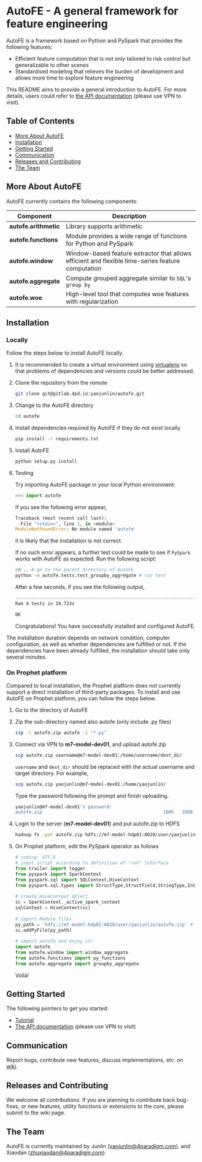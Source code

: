 # AutoFE - A general framework for feature engineering

AutoFE is a framework based on Python and PySpark that provides the following features:

* Efficient feature computation that is not only tailored to risk control but generalizable to other scenes
* Standardised modeling that relieves the burden of development and allows more time to explore feature engineering

This README aims to provide a general introduction to AutoFE. For more details, users could refer to [the API documentation](https://nexus.4pd.io/repository/raw-hosted/yaojunlin/autofe-api-documentation/master/public/index.html) (please use VPN to visit).

## Table of Contents

* [More About AutoFE](#more-about-autofe)
* [Installation](#installation)
* [Getting Started](#getting-started)
* [Communication](#communication)
* [Releases and Contributing](#releases-and-contributing)
* [The Team](#the-team)

## More About AutoFE

AutoFE currently contains the following components:

| Component             | Description                                                  |
| --------------------- | ------------------------------------------------------------ |
| **autofe.arithmetic** | Library supports arithmetic                                  |
| **autofe.functions**  | Module provides a wide range of functions for Python and PySpark |
| **autofe.window**     | Window-based feature extractor that allows efficient and flexible time-series feature computation |
| **autofe.aggregate**  | Compute grouped aggregate similar to `SQL`'s `group by`      |
| **autofe.woe**        | High-level tool that computes woe features with regularization |

## Installation

### Locally

Follow the steps below to install AutoFE locally.

1. It is recommended to create a virtual environment using [virtualenv](https://virtualenv.pypa.io/en/latest/) so that problems of dependencies and versions could be better addressed.

2. Clone the repository from the remote

   ```bash
   git clone git@gitlab.4pd.io:yaojunlin/autofe.git
   ```

3. Change to the AutoFE directory

   ```bash
   cd autofe
   ```

4. Install dependencies required by AutoFE if they do not exist locally

   ```bash
   pip install -r requirements.txt
   ```

5. Install AutoFE

   ```bash
   python setup.py install
   ```

6. Testing

   Try importing AutoFE package in your local Python environment:

   ```python
   >>> import autofe
   ```

   If you see the following error appear,

   ```python
   Traceback (most recent call last):
     File "<stdin>", line 1, in <module>
   ModuleNotFoundError: No module named 'autofe'
   ```

   it is likely that the installation is not correct. 

   If no such error appears, a further test could be made to see if `PySpark` works with AutoFE as expected. Run the following script:

   ```bash
   cd .. # go to the parent directory of AutoFE
   python -m autofe.tests.test_groupby_aggregate # run test
   ```

   After a few seconds, if you see the following output,

   ```bash
   ----------------------------------------------------------------------
   Ran 4 tests in 24.723s
   
   OK
   ```

   Congratulations! You have successfully installed and configured AutoFE.

The installation duration depends on network condition, computer configuration, as well as whether dependencies are fulfilled or not. If the dependencies have been already fulfilled, the installation should take only several minutes.

### On Prophet platform

Compared to local installation, the Prophet platform does not currently support a direct installation of third-party packages. To install and use AutoFE on Prophet platform, you can follow the steps below.

1. Go to the directory of AutoFE

2. Zip the sub-directory named also autofe (only include .py files)

   ```bash
   zip -r autofe.zip autofe -i "*.py"
   ```

3. Connect via VPN to **m7-model-dev01**, and upload autofe.zip

   ```bash
   scp autofe.zip username@m7-model-dev01:/home/username/dest_dir
   ```

   `username` and `dest_dir` should be replaced with the actual username and target directory. For example,

   ```bash
   scp autofe.zip yaojunlin@m7-model-dev01:/home/yaojunlin/
   ```

   Type the password following the prompt and finish uploading.

   ```bash
   yaojunlin@m7-model-dev01's password:
   autofe.zip                                             100%   25KB  69.9KB/s   00:00
   ```

4. Login to the server (**m7-model-dev01**) and put autofe.zip to HDFS

   ```bash
   hadoop fs -put autofe.zip hdfs://m7-model-hdp01:8020/user/yaojunlin/
   ```

5. On Prophet platform, edit the PySpark operator as follows

   ```python
   # coding: UTF-8
   # input script according to definition of "run" interface
   from trailer import logger
   from pyspark import SparkContext
   from pyspark.sql import SQLContext,HiveContext
   from pyspark.sql.types import StructType,StructField,StringType,IntegerType,DoubleType
    
   # create HiveContext object
   sc = SparkContext._active_spark_context
   sqlContext = HiveContext(sc)
        
   # import Module files
   py_path = 'hdfs://m7-model-hdp01:8020/user/yaojunlin/autofe.zip' # py_path替换为实际路径
   sc.addPyFile(py_path)
    
   # import autofe and enjoy it!
   import autofe
   from autofe.window import window_aggregate
   from autofe.functions import py_functions
   from autofe.aggregate import groupby_aggregate
   ```

   Voilà!

## Getting Started

The following pointers to get you started:

* [Tutorial](https://wiki.4paradigm.com/pages/viewpage.action?pageId=51908038)
* [The API documentation](https://nexus.4pd.io/repository/raw-hosted/yaojunlin/autofe-api-documentation/master/public/index.html) (please use VPN to visit)

## Communication

Report bugs, contribute new features, discuss implementations, etc. on [wiki](https://wiki.4paradigm.com/pages/viewpage.action?pageId=51907905).

## Releases and Contributing

We welcome all contributions. If you are planning to contribute back bug-fixes, or new features, utility functions or extensions to the core, please submit to the wiki page.

## The Team

AutoFE is currently maintained by Junlin (<yaojunlin@4paradigm.com>), and Xiaodan (<zhuxiaodan@4paradigm.com>).

